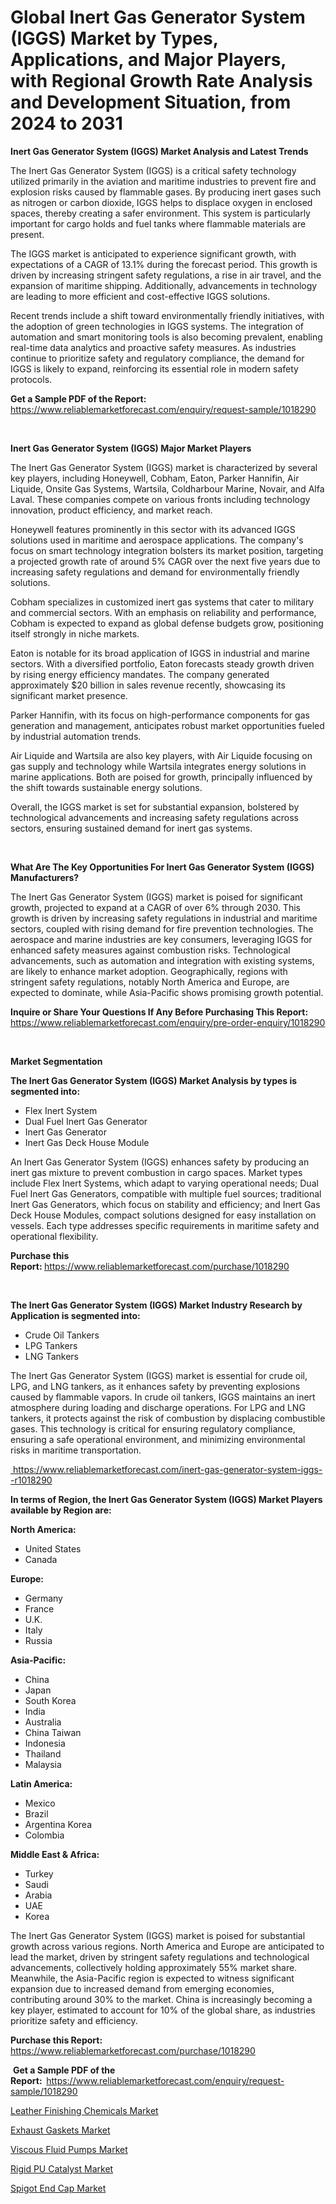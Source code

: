 <p><h1>Global Inert Gas Generator System (IGGS) Market by Types, Applications, and Major Players, with Regional Growth Rate Analysis and Development Situation, from 2024 to 2031</h1></p><p><strong>Inert Gas Generator System (IGGS) Market Analysis and Latest Trends</strong></p>
<p><p>The Inert Gas Generator System (IGGS) is a critical safety technology utilized primarily in the aviation and maritime industries to prevent fire and explosion risks caused by flammable gases. By producing inert gases such as nitrogen or carbon dioxide, IGGS helps to displace oxygen in enclosed spaces, thereby creating a safer environment. This system is particularly important for cargo holds and fuel tanks where flammable materials are present.</p><p>The IGGS market is anticipated to experience significant growth, with expectations of a CAGR of 13.1% during the forecast period. This growth is driven by increasing stringent safety regulations, a rise in air travel, and the expansion of maritime shipping. Additionally, advancements in technology are leading to more efficient and cost-effective IGGS solutions. </p><p>Recent trends include a shift toward environmentally friendly initiatives, with the adoption of green technologies in IGGS systems. The integration of automation and smart monitoring tools is also becoming prevalent, enabling real-time data analytics and proactive safety measures. As industries continue to prioritize safety and regulatory compliance, the demand for IGGS is likely to expand, reinforcing its essential role in modern safety protocols.</p></p>
<p><strong>Get a Sample PDF of the Report:&nbsp;</strong> <a href="https://www.reliablemarketforecast.com/enquiry/request-sample/1018290">https://www.reliablemarketforecast.com/enquiry/request-sample/1018290</a></p>
<p>&nbsp;</p>
<p><strong>Inert Gas Generator System (IGGS) Major Market Players</strong></p>
<p><p>The Inert Gas Generator System (IGGS) market is characterized by several key players, including Honeywell, Cobham, Eaton, Parker Hannifin, Air Liquide, Onsite Gas Systems, Wartsila, Coldharbour Marine, Novair, and Alfa Laval. These companies compete on various fronts including technology innovation, product efficiency, and market reach.</p><p>Honeywell features prominently in this sector with its advanced IGGS solutions used in maritime and aerospace applications. The company's focus on smart technology integration bolsters its market position, targeting a projected growth rate of around 5% CAGR over the next five years due to increasing safety regulations and demand for environmentally friendly solutions.</p><p>Cobham specializes in customized inert gas systems that cater to military and commercial sectors. With an emphasis on reliability and performance, Cobham is expected to expand as global defense budgets grow, positioning itself strongly in niche markets.</p><p>Eaton is notable for its broad application of IGGS in industrial and marine sectors. With a diversified portfolio, Eaton forecasts steady growth driven by rising energy efficiency mandates. The company generated approximately $20 billion in sales revenue recently, showcasing its significant market presence.</p><p>Parker Hannifin, with its focus on high-performance components for gas generation and management, anticipates robust market opportunities fueled by industrial automation trends. </p><p>Air Liquide and Wartsila are also key players, with Air Liquide focusing on gas supply and technology while Wartsila integrates energy solutions in marine applications. Both are poised for growth, principally influenced by the shift towards sustainable energy solutions.</p><p>Overall, the IGGS market is set for substantial expansion, bolstered by technological advancements and increasing safety regulations across sectors, ensuring sustained demand for inert gas systems.</p></p>
<p>&nbsp;</p>
<p><strong>What Are The Key Opportunities For Inert Gas Generator System (IGGS) Manufacturers?</strong></p>
<p><p>The Inert Gas Generator System (IGGS) market is poised for significant growth, projected to expand at a CAGR of over 6% through 2030. This growth is driven by increasing safety regulations in industrial and maritime sectors, coupled with rising demand for fire prevention technologies. The aerospace and marine industries are key consumers, leveraging IGGS for enhanced safety measures against combustion risks. Technological advancements, such as automation and integration with existing systems, are likely to enhance market adoption. Geographically, regions with stringent safety regulations, notably North America and Europe, are expected to dominate, while Asia-Pacific shows promising growth potential.</p></p>
<p><strong>Inquire or Share Your Questions If Any Before Purchasing This Report:</strong> <a href="https://www.reliablemarketforecast.com/enquiry/pre-order-enquiry/1018290">https://www.reliablemarketforecast.com/enquiry/pre-order-enquiry/1018290</a></p>
<p>&nbsp;</p>
<p><strong>Market Segmentation</strong></p>
<p><strong>The Inert Gas Generator System (IGGS) Market Analysis by types is segmented into:</strong></p>
<p><ul><li>Flex Inert System</li><li>Dual Fuel Inert Gas Generator</li><li>Inert Gas Generator</li><li>Inert Gas Deck House Module</li></ul></p>
<p><p>An Inert Gas Generator System (IGGS) enhances safety by producing an inert gas mixture to prevent combustion in cargo spaces. Market types include Flex Inert Systems, which adapt to varying operational needs; Dual Fuel Inert Gas Generators, compatible with multiple fuel sources; traditional Inert Gas Generators, which focus on stability and efficiency; and Inert Gas Deck House Modules, compact solutions designed for easy installation on vessels. Each type addresses specific requirements in maritime safety and operational flexibility.</p></p>
<p><strong>Purchase this Report:&nbsp;</strong><a href="https://www.reliablemarketforecast.com/purchase/1018290">https://www.reliablemarketforecast.com/purchase/1018290</a></p>
<p>&nbsp;</p>
<p><strong>The Inert Gas Generator System (IGGS) Market Industry Research by Application is segmented into:</strong></p>
<p><ul><li>Crude Oil Tankers</li><li>LPG Tankers</li><li>LNG Tankers</li></ul></p>
<p><p>The Inert Gas Generator System (IGGS) market is essential for crude oil, LPG, and LNG tankers, as it enhances safety by preventing explosions caused by flammable vapors. In crude oil tankers, IGGS maintains an inert atmosphere during loading and discharge operations. For LPG and LNG tankers, it protects against the risk of combustion by displacing combustible gases. This technology is critical for ensuring regulatory compliance, ensuring a safe operational environment, and minimizing environmental risks in maritime transportation.</p></p>
<p><a href="https://www.reliablemarketforecast.com/inert-gas-generator-system-iggs--r1018290">&nbsp;https://www.reliablemarketforecast.com/inert-gas-generator-system-iggs--r1018290</a></p>
<p><strong>In terms of Region, the Inert Gas Generator System (IGGS) Market Players available by Region are:</strong></p>
<p>
    <p> <strong> North America: </strong>
        <ul>
            <li>United States</li>
            <li>Canada</li>
        </ul>
        </p> 
    <p> <strong> Europe: </strong>
        <ul>
            <li>Germany</li>
            <li>France</li>
            <li>U.K.</li>
            <li>Italy</li>
            <li>Russia</li>
        </ul>
        </p> 
    <p> <strong> Asia-Pacific: </strong>
        <ul>
            <li>China</li>
            <li>Japan</li>
            <li>South Korea</li>
            <li>India</li>
            <li>Australia</li>
            <li>China Taiwan</li>
            <li>Indonesia</li>
            <li>Thailand</li>
            <li>Malaysia</li>
        </ul>
        </p> 
    <p> <strong> Latin America: </strong>
        <ul>
            <li>Mexico</li>
            <li>Brazil</li>
            <li>Argentina Korea</li>
            <li>Colombia</li>
        </ul>
        </p> 
    <p> <strong> Middle East & Africa: </strong>
        <ul>
            <li>Turkey</li>
            <li>Saudi</li>
            <li>Arabia</li>
            <li>UAE</li>
            <li>Korea</li>
        </ul>
    </p>
    </p>
<p><p>The Inert Gas Generator System (IGGS) market is poised for substantial growth across various regions. North America and Europe are anticipated to lead the market, driven by stringent safety regulations and technological advancements, collectively holding approximately 55% market share. Meanwhile, the Asia-Pacific region is expected to witness significant expansion due to increased demand from emerging economies, contributing around 30% to the market. China is increasingly becoming a key player, estimated to account for 10% of the global share, as industries prioritize safety and efficiency.</p></p>
<p><strong>Purchase this Report: </strong><a href="https://www.reliablemarketforecast.com/purchase/1018290">https://www.reliablemarketforecast.com/purchase/1018290</a></p>
<p>&nbsp;<strong>Get a Sample PDF of the Report:&nbsp;&nbsp;</strong><a href="https://www.reliablemarketforecast.com/enquiry/request-sample/1018290">https://www.reliablemarketforecast.com/enquiry/request-sample/1018290</a></p>
<p><strong></strong></p>
<p><p><a href="https://issuu.com/reportprime-2/docs/leather-finishing-chemicals-market-_5ca04ec2e2d825">Leather Finishing Chemicals Market</a></p><p><a href="https://medium.com/@chellamarie1961/the-exhaust-gaskets-market-has-grown-significantly-as-a-result-of-several-important-causes-2d8a3a50a407">Exhaust Gaskets Market</a></p><p><a href="https://medium.com/@ransomohns/the-market-for-viscous-fluid-pumps-market-is-examined-in-this-report-along-with-the-factors-that-699f6b650db7">Viscous Fluid Pumps Market</a></p><p><a href="https://github.com/GroverBarry/Market-Research-Report-List-7/blob/main/rigid-pu-catalyst-market.md">Rigid PU Catalyst Market</a></p><p><a href="https://www.linkedin.com/pulse/spigot-end-cap-market-share-analysis-growth-trends-kqb2c?trackingId=Bcz8gi2rTTSbvqD%2B7gPSwA%3D%3D">Spigot End Cap Market</a></p></p>